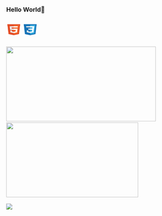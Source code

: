 ### Hello World👋


##

<div style="display: inline_block">
  <img align="center" alt="HTML" height="30" width="40" src="https://raw.githubusercontent.com/devicons/devicon/master/icons/html5/html5-original.svg">
  <img align="center" alt="CSS" height="30" width="40" src="https://raw.githubusercontent.com/devicons/devicon/master/icons/css3/css3-original.svg">
</div>

##

<div>
  <img height="200px" width="400px" src="https://github-readme-stats.vercel.app/api?username=ViniciusvCosta&show_icons=true&theme=dark"/>
 
   <img height="200px" width="353px" src="https://github-readme-stats.vercel.app/api/top-langs/?username=ViniciusvCosta&layout=compact&theme=dark"/>
</div>
  
  <a href="https://www.linkedin.com/in/vinicius-ventura-da-costa-29803022b/" target="_blank"><img src="https://img.shields.io/badge/-LinkedIn-%230077B5?style=for-the-badge&logo=linkedin&logoColor=white" target="_blank"></a> 

